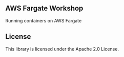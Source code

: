 ## AWS Fargate Workshop

Running containers on AWS Fargate

## License

This library is licensed under the Apache 2.0 License. 
